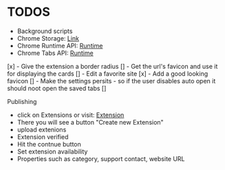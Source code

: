 # TODOS
- Background scripts
- Chrome Storage: [Link](https://developer.chrome.com/docs/extensions/reference/api/storage)
- Chrome Runtime API: [Runtime](https://developer.chrome.com/docs/extensions/reference/api/runtime)
- Chrome Tabs API: [Runtime](https://developer.chrome.com/docs/extensions/reference/api/tabs)

[x] - Give the extension a border radius 
[] - Get the url's favicon and use it for displaying the cards
[] - Edit a favorite site
[x] - Add a good looking favicon
[] - Make the settings persits - so if the user disables auto open it should noot open the saved tabs
[] 

Publishing

- click on Extensions or visit: [Extension](https://partner.microsoft.com/en-us/dashboard/microsoftedge/overview)
- There you will see a button "Create new Extension"
- upload extenions
- Extension verified
- Hit the contnue button
- Set extension availability
- Properties such as category, support contact, website URL